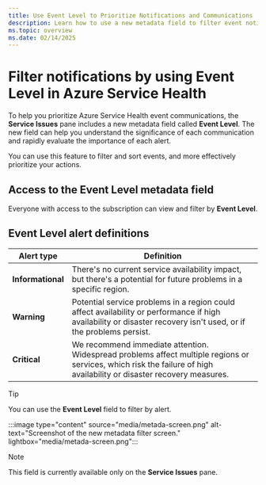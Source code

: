 ```yaml
---
title: Use Event Level to Prioritize Notifications and Communications
description: Learn how to use a new metadata field to filter event notifications in Azure Service Health.
ms.topic: overview
ms.date: 02/14/2025
---
```


# Filter notifications by using Event Level in Azure Service Health

To help you prioritize Azure Service Health event communications, the **Service Issues** pane includes a new metadata field called **Event Level**. The new field can help you understand the significance of each communication and rapidly evaluate the importance of each alert.

You can use this feature to filter and sort events, and more effectively prioritize your actions.

## Access to the Event Level metadata field
Everyone with access to the subscription can view and filter by **Event Level**.

## Event Level alert definitions

|Alert type|Definition|
|-----|-----|
|**Informational**|There's no current service availability impact, but there's a potential for future problems in a specific region.|
|**Warning**|Potential service problems in a region could affect availability or performance if high availability or disaster recovery isn't used, or if the problems persist.|
|**Critical**|We recommend immediate attention. Widespread problems affect multiple regions or services, which risk the failure of high availability or disaster recovery measures.|

> [!TIP]
> You can use the **Event Level** field to filter by alert.

:::image type="content" source="media/metada-screen.png" alt-text="Screenshot of the new metadata filter screen." lightbox="media/metada-screen.png":::

> [!NOTE]
> This field is currently available only on the **Service Issues** pane.
